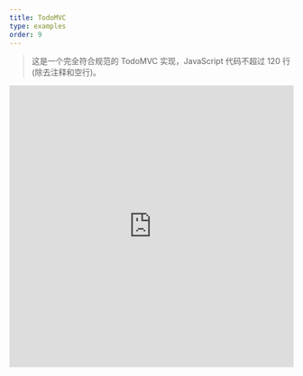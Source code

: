 ```yaml
---
title: TodoMVC
type: examples
order: 9
---
```


> 这是一个完全符合规范的 TodoMVC 实现，JavaScript 代码不超过 120 行 (除去注释和空行)。

<iframe width="100%" height="500" src="https://jsfiddle.net/yyx990803/4dr2fLb7/embedded/result,html,js,css" allowfullscreen="allowfullscreen" frameborder="0"></iframe>
